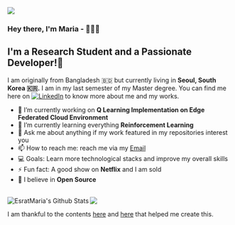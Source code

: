 
![](https://ibb.co/23cybg1)

### Hey there, I'm Maria - 🙋🏽‍♀️


## I'm a Research Student and a Passionate Developer!🌺

I am originally from Bangladesh 🇧🇩 but currently living in **Seoul, South Korea 🇰🇷.** I am in my last semester of my Master degree. You can find me here on [![LinkedIn][2.2]][2] to know more about me and my works.

<!-- Icons -->
[2.2]: https://raw.githubusercontent.com/MartinHeinz/MartinHeinz/master/linkedin-3-16.png (LinkedIn icon without padding)

<!-- Links to your social media accounts -->
[2]: https://www.linkedin.com/in/esrat-maria-1598ab19a/


- 🔭 I’m currently working on **Q Learning Implementation on Edge Federated Cloud Environment**
- 🌱 I’m currently learning everything **Reinforcement Learning**
- 💬 Ask me about anything if my work featured in my repositories interest you
- 📫 How to reach me: reach me via my [Email](esrat.maria@icloud.com)
- 💻 Goals: Learn more technological stacks and improve my overall skills
- ⚡ Fun fact: A good show on **Netflix** and I am sold
- 🧡 I believe in **Open Source**

</br>
<img align="center" src="https://github-readme-stats.vercel.app/api/top-langs/?username=EsratMaria&langs_count=8&layout=compact" />
<img align="left" alt="EsratMaria's Github Stats" src="https://github-readme-stats.codestackr.vercel.app/api?username=EsratMaria&show_icons=true&hide_border=true"/>
<br/>


I am thankful to the contents [here](https://www.youtube.com/watch?v=ECuqb5Tv9qI) and [here](https://github.com/anuraghazra/github-readme-stats) that helped me create this.
